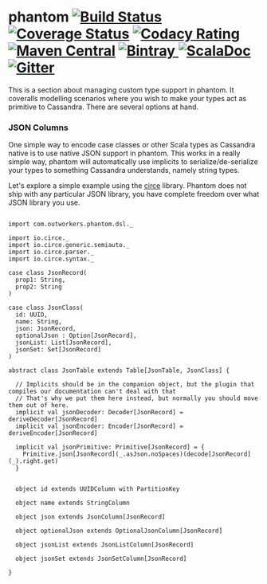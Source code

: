 phantom
[![Build Status](https://travis-ci.org/outworkers/phantom.svg?branch=develop)](https://travis-ci.org/outworkers/phantom?branch=develop) [![Coverage Status](https://coveralls.io/repos/github/outworkers/phantom/badge.svg?branch=develop)](https://coveralls.io/github/outworkers/phantom?branch=develop)  [![Codacy Rating](https://api.codacy.com/project/badge/grade/25bee222a7d142ff8151e6ceb39151b4)](https://www.codacy.com/app/flavian/phantom_2) [![Maven Central](https://maven-badges.herokuapp.com/maven-central/com.outworkers/phantom-dsl_2.11/badge.svg)](https://maven-badges.herokuapp.com/maven-central/com.outworkers/phantom-dsl_2.11) [![Bintray](https://api.bintray.com/packages/outworkers/oss-releases/phantom-dsl/images/download.svg) ](https://bintray.com/outworkers/oss-releases/phantom-dsl/_latestVersion) [![ScalaDoc](http://javadoc-badge.appspot.com/com.outworkers/phantom-dsl_2.11.svg?label=scaladoc)](http://javadoc-badge.appspot.com/com.outworkers/phantom-dsl_2.11) [![Gitter](https://badges.gitter.im/Join%20Chat.svg)](https://gitter.im/outworkers/phantom?utm_source=badge&utm_medium=badge&utm_campaign=pr-badge&utm_content=badge)
===============================================================================================================================================================================================================================================================================================================================================================================================================================================================================================================================================================================================================================================================================================================================================================================================================================================================================================================================================================================================================================================================================================================

This is a section about managing custom type support in phantom. It coveralls modelling scenarios where you wish
to make your types act as primitive to Cassandra. There are several options at hand.


### JSON Columns

One simple way to encode case classes or other Scala types as Cassandra native is to use native JSON support in phantom.
This works in a really simple way, phantom will automatically use implicits to serialize/de-serialize your types
to something Cassandra understands, namely string types.

Let's explore a simple example using the [circe](https://github.com/circe/circe) library.
Phantom does not ship with any particular JSON library, you have complete freedom over what JSON library you use.


```tut:silent

import com.outworkers.phantom.dsl._

import io.circe._
import io.circe.generic.semiauto._
import io.circe.parser._
import io.circe.syntax._

case class JsonRecord(
  prop1: String,
  prop2: String
)

case class JsonClass(
  id: UUID,
  name: String,
  json: JsonRecord,
  optionalJson : Option[JsonRecord],
  jsonList: List[JsonRecord],
  jsonSet: Set[JsonRecord]
)

abstract class JsonTable extends Table[JsonTable, JsonClass] {

  // Implicits should be in the companion object, but the plugin that compiles our documentation can't deal with that
  // That's why we put them here instead, but normally you should move them out of here.
  implicit val jsonDecoder: Decoder[JsonRecord] = deriveDecoder[JsonRecord]
  implicit val jsonEncoder: Encoder[JsonRecord] = deriveEncoder[JsonRecord]
  
  implicit val jsonPrimitive: Primitive[JsonRecord] = {
    Primitive.json[JsonRecord](_.asJson.noSpaces)(decode[JsonRecord](_).right.get)
  }


  object id extends UUIDColumn with PartitionKey

  object name extends StringColumn

  object json extends JsonColumn[JsonRecord]

  object optionalJson extends OptionalJsonColumn[JsonRecord]

  object jsonList extends JsonListColumn[JsonRecord]

  object jsonSet extends JsonSetColumn[JsonRecord]

}
```